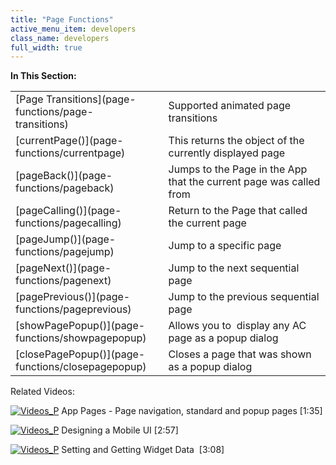 ```yaml
---
title: "Page Functions"
active_menu_item: developers
class_name: developers
full_width: true
---
```



**In This Section:**

<table>
<tr>
<td width="149">
[Page Transitions](page-functions/page-transitions)

</td>
<td width="12">
</td>
<td width="719">
Supported animated page transitions

</td>
</tr>
<tr>
<td width="149">
[currentPage()](page-functions/currentpage)

</td>
<td width="12">
</td>
<td width="719">
This returns the object of the currently displayed page

</td>
</tr>
<tr>
<td width="149">
[pageBack()](page-functions/pageback)

</td>
<td width="12">
</td>
<td width="719">
Jumps to the Page in the App that the current page was called from

</td>
</tr>
<tr>
<td width="149">
[pageCalling()](page-functions/pagecalling)

</td>
<td width="12">
</td>
<td width="719">
Return to the Page that called the current page

</td>
</tr>
<tr>
<td width="149">
[pageJump()](page-functions/pagejump)

</td>
<td width="12">
</td>
<td width="719">
Jump to a specific page

</td>
</tr>
<tr>
<td width="149">
[pageNext()](page-functions/pagenext)

</td>
<td width="12">
</td>
<td width="719">
Jump to the next sequential page

</td>
</tr>
<tr>
<td width="149">
[pagePrevious()](page-functions/pageprevious)

</td>
<td width="12">
</td>
<td width="719">
Jump to the previous sequential page

</td>
</tr>
<tr>
<td width="149">
[showPagePopup()](page-functions/showpagepopup)

</td>
<td width="12">
</td>
<td width="719">
Allows you to  display any AC page as a popup dialog

</td>
</tr>
<tr>
<td width="149">
[closePagePopup()](page-functions/closepagepopup)

</td>
<td width="12">
</td>
<td width="719">
Closes a page that was shown as a popup dialog

</td>
</tr>
</table>
Related Videos:

[![Videos\_P](/img/docs/videos_p.png)](http://www.youtube.com/v/EGKg4-MAwS0?autoplay=1&hd=1&fs=1&showsearch=0&rel=0&) App Pages - Page navigation, standard and popup pages [1:35]

[![Videos\_P](/img/docs/videos_p.png)](http://www.youtube.com/v/BelIr0vzxlU?autoplay=1&hd=1&fs=1&showsearch=0&rel=0&) Designing a Mobile UI [2:57]

[![Videos\_P](/img/docs/videos_p.png)](http://www.youtube.com/v/VTypeamWf5E?autoplay=1&hd=1&fs=1&showsearch=0&rel=0&) Setting and Getting Widget Data  [3:08]
